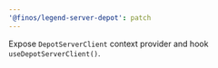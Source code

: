 ```yaml
---
'@finos/legend-server-depot': patch
---
```


Expose `DepotServerClient` context provider and hook `useDepotServerClient()`.
